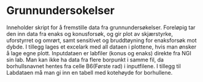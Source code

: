 # Grunnundersokelser
Inneholder skript for å fremstille data fra grunnundersøkelser.
Foreløpig tar den inn data fra enaks og konusforsøk, og gir plot av skjærstyrke, uforstyrret og omrørt, samt sensitivet og bruddtøyning for enaksforsøk mot dybde. I tillegg lages et excelark med all dataen i plottene, hvis man ønsker å lage egne plott.
Inputdataen er labfiler (konus og enaks) direkte fra NGI sin lab. Man kan ikke ha data fra flere borpunkt i samme fil, da borhullsnavnet hentes fra celle B6(Første rad) i inputfilene. 
I tillegg til Labdataen må man gi inn en tabell med kotehøyde for borhullene.
